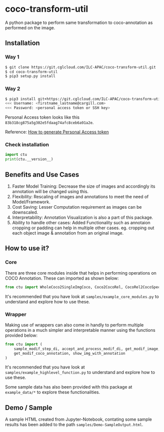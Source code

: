 # coco-transform-util
A python package to perform same transformation to coco-annotation as performed on the image.


## Installation

### Way 1
```bash
$ git clone https://git.cglcloud.com/ILC-APAC/coco-transform-util.git
$ cd coco-transform-util
$ pip3 setup.py install
```

### Way 2
```bash
$ pip3 install git+https://git.cglcloud.com/ILC-APAC/coco-transform-util.git
<<< Username: <firstname_lastname@cargill.com>
<<< Password: <personal access token or SSH key>
```
Personal Access token looks like this `83b318cg875a5g302e5fdaag74afc8ceb6a91a2e`.

Reference: [How to generate Personal Access token](https://docs.github.com/en/github/authenticating-to-github/keeping-your-account-and-data-secure/creating-a-personal-access-token)

### Check installation
```python
import ctu
print(ctu.__version__)
```


## Benefits and Use Cases

1. Faster Model Training: Decrease the size of images and accordingly its annotation will be changed using this.  
2. Flexibility: Rescaling of images and annotations to meet the need of Model/Framework.  
3. Cost Saving: Lesser Computation requirement as images can be downscaled.  
4. Interpretability: Annotation Visualization is also a part of this package.  
5. Ability to handle other cases: Added Functionality such as annotaion cropping or padding can help in multiple other cases. eg. cropping out each object image & annotation from an original image. 


## How to use it?

### Core
There are three core modules inside that helps in performing operations on COCO Annotation. These can imported as shown below:  
```python
from ctu import WholeCoco2SingleImgCoco, Coco2CocoRel, CocoRel2CocoSpecificSize  
```  
It's recommended that you have look at `samples/example_core_modules.py` to understand and explore how to use these.
  
### Wrapper
Making use of wrappers can also come in handly to perform multiple operations in a much simpler and interpretable manner using the functions provided below:  
```python
from ctu import (
    sample_modif_step_di, accept_and_process_modif_di, get_modif_image, 
    get_modif_coco_annotation, show_img_with_annotation
)
```
It's recommended that you have look at `samples/example_highlevel_function.py` to understand and explore how to use these. 
  
  
Some sample data has also been provided with this package at `example_data/*` to explore these functionalities.  
  
  
## Demo / Sample

A sample HTML created from Jupyter-Notebook, contating some sample results has been added to the path `samples/Demo-SampleOutput.html`.  
  
  
  